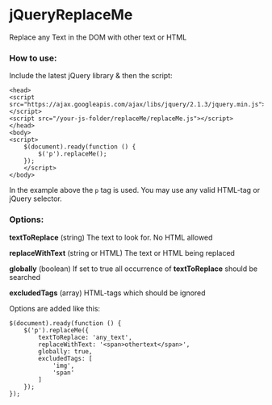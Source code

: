 # jQueryReplaceMe
Replace any Text in the DOM with other text or HTML

### How to use:
Include the latest jQuery library & then the script:

    <head>
    <script src="https://ajax.googleapis.com/ajax/libs/jquery/2.1.3/jquery.min.js"></script>
    <script src="/your-js-folder/replaceMe/replaceMe.js"></script>
    </head>
    <body>
    <script>
        $(document).ready(function () {
            $('p').replaceMe();
        });
        </script>
    </body>
    
In the example above the `p` tag is used. You may use any valid HTML-tag or jQuery selector.

### Options:

**textToReplace** (string) The text to look for. No HTML allowed

**replaceWithText** (string or HTML) The text or HTML being replaced

**globally** (boolean) If set to true all occurrence of **textToReplace** should be searched

**excludedTags** (array) HTML-tags which should be ignored

Options are added like this:

    $(document).ready(function () {
        $('p').replaceMe({
            textToReplace: 'any_text',
            replaceWithText: '<span>othertext</span>',
            globally: true,
            excludedTags: [
                'img',
                'span'
            ]
        });
    });


